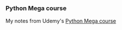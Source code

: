 ### Python Mega course 
My notes from Udemy's [Python Mega course](https://www.udemy.com/course/the-python-mega-course/)